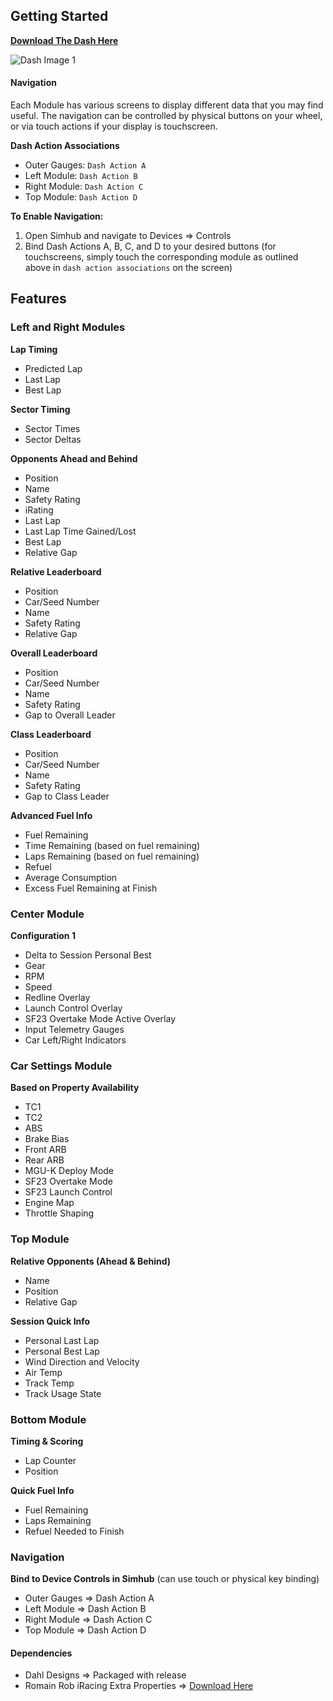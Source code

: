 ## Getting Started
[**Download The Dash Here**](https://github.com/Tritium-Sim-Racing/tritium-dash/releases)

 ![Dash Image 1](https://i.imgur.com/4nHLMcB.png)
#### Navigation
Each Module has various screens to display different data that you may find useful.  The navigation can be controlled by physical buttons on your wheel, or via touch actions if your display is touchscreen.

**Dash Action Associations**

 - Outer Gauges: `Dash Action A`
 - Left Module: `Dash Action B`
 - Right Module: `Dash Action C`
 - Top Module: `Dash Action D`

**To Enable Navigation:**

 1. Open Simhub and navigate to Devices => Controls
 2. Bind Dash Actions A, B, C, and D to your desired buttons (for touchscreens, simply touch the corresponding module as outlined above in `dash action associations` on the screen)

## Features

### Left and Right Modules
**Lap Timing**

- Predicted Lap
- Last Lap
- Best Lap

**Sector Timing**

- Sector Times
- Sector Deltas

**Opponents Ahead and Behind**

- Position
- Name
- Safety Rating
- iRating
- Last Lap
- Last Lap Time Gained/Lost
- Best Lap
- Relative Gap

**Relative Leaderboard**

- Position
- Car/Seed Number
- Name
- Safety Rating
- Relative Gap

**Overall Leaderboard**

- Position
- Car/Seed Number
- Name
- Safety Rating
- Gap to Overall Leader

**Class Leaderboard**

- Position
- Car/Seed Number
- Name
- Safety Rating
- Gap to Class Leader

**Advanced Fuel Info**

- Fuel Remaining
- Time Remaining (based on fuel remaining)
- Laps Remaining (based on fuel remaining)
- Refuel
- Average Consumption
- Excess Fuel Remaining at Finish

### Center Module
**Configuration 1**

- Delta to Session Personal Best
- Gear
- RPM
- Speed
- Redline Overlay
- Launch Control Overlay
- SF23 Overtake Mode Active Overlay
- Input Telemetry Gauges
- Car Left/Right Indicators

### Car Settings Module
**Based on Property Availability**

- TC1
- TC2
- ABS
- Brake Bias
- Front ARB
- Rear ARB
- MGU-K Deploy Mode
- SF23 Overtake Mode
- SF23 Launch Control
- Engine Map
- Throttle Shaping

### Top Module
**Relative Opponents (Ahead & Behind)**

- Name
- Position
- Relative Gap

**Session Quick Info**

- Personal Last Lap
- Personal Best Lap
- Wind Direction and Velocity
- Air Temp
- Track Temp
- Track Usage State

### Bottom Module
**Timing & Scoring**

- Lap Counter
- Position

**Quick Fuel Info**

- Fuel Remaining
- Laps Remaining
- Refuel Needed to Finish

### Navigation
**Bind to Device Controls in Simhub** (can use touch or physical key binding)
- Outer Gauges => Dash Action A
- Left Module => Dash Action B
- Right Module => Dash Action C
- Top Module => Dash Action D

#### Dependencies
- Dahl Designs => Packaged with release
- Romain Rob iRacing Extra Properties => [Download Here
](https://drive.google.com/drive/folders/1AiIWHviD4j-_D-zgRrjJU1AFhJ_xmass)
